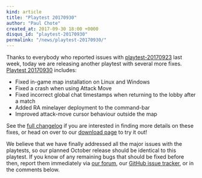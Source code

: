 ```yaml
---
kind: article
title: "Playtest 20170930"
author: "Paul Chote"
created_at: 2017-09-30 18:00 +0000
disqus_id: "playtest-20170930"
permalink: "/news/playtest-20170930/"
---
```


Thanks to everybody who reported issues with [playtest-20170923](http://www.openra.net/news/playtest-20170923/) last week, today we are releasing another playtest with several more fixes. [Playtest 20170930](http://www.openra.net/download/) includes:

* Fixed in-game map installation on Linux and Windows
* Fixed a crash when using Attack Move
* Fixed incorrect global chat timestamps when returning to the lobby after a match
* Added RA minelayer deployment to the command-bar
* Improved attack-move cursor behaviour outside the map

See the [full changelog](https://github.com/OpenRA/OpenRA/wiki/Changelog/2614e763116f1923d41589d2f5e365983e5c825f) if you are interested in finding more details on these fixes, or head on over to our [download page](http://www.openra.net/download/) to try it out!

We believe that we have finally addressed all the major issues with the playtests, so our planned October release should be identical to this playtest. If you know of any remaining bugs that should be fixed before then, report them immediately via [our forum](http://www.sleipnirstuff.com/forum/viewforum.php?f=80), our [GitHub issue tracker](https://github.com/OpenRA/OpenRA/issues), or in the comments below.
